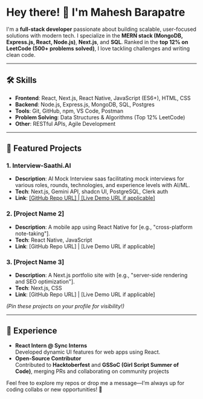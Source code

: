 # Hey there! 👋 I'm Mahesh Barapatre

I'm a **full-stack developer** passionate about building scalable, user-focused solutions with modern tech. I specialize in the **MERN stack (MongoDB, Express.js, React, Node.js)**, **Next.js**, and **SQL**. Ranked in the **top 12% on LeetCode (500+ problems solved)**, I love tackling challenges and writing clean code.

---

## 🛠️ Skills
- **Frontend**: React, Next.js, React Native, JavaScript (ES6+), HTML, CSS
- **Backend**: Node.js, Express.js, MongoDB, SQL, Postgres
- **Tools**: Git, GitHub, npm, VS Code, Postman
- **Problem Solving**: Data Structures & Algorithms (Top 12% LeetCode)
- **Other**: RESTful APIs, Agile Development

---

## 🌟 Featured Projects
### 1. Interview-Saathi.AI
- **Description**: AI Mock Interview saas facilitating mock interviews for various roles, rounds, technologies, and experience levels with AI/ML.
- **Tech**: Next.js, Gemini API, shadcn UI, PostgreSQL, Clerk auth
- **Link**: [[GitHub Repo URL] | [Live Demo URL if applicable]](https://github.com/mahesh-barapatre/Interview-Saathi)

### 2. [Project Name 2]
- **Description**: A mobile app using React Native for [e.g., "cross-platform note-taking"].
- **Tech**: React Native, JavaScript
- **Link**: [GitHub Repo URL] | [Live Demo URL if applicable]

### 3. [Project Name 3]
- **Description**: A Next.js portfolio site with [e.g., "server-side rendering and SEO optimization"].
- **Tech**: Next.js, CSS
- **Link**: [GitHub Repo URL] | [Live Demo URL if applicable]

*(Pin these projects on your profile for visibility!)*

---

## 💼 Experience
- **React Intern @ Sync Interns**  
  Developed dynamic UI features for web apps using React.
- **Open-Source Contributor**  
  Contributed to **Hacktoberfest** and **GSSoC (Girl Script Summer of Code)**, merging PRs and collaborating on community projects

Feel free to explore my repos or drop me a message—I’m always up for coding collabs or new opportunities! 🚀
